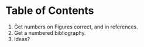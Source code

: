 
# Table of Contents



1.  Get numbers on Figures correct, and in references.
2.  Get a numbered bibliography.
3.  ideas?
